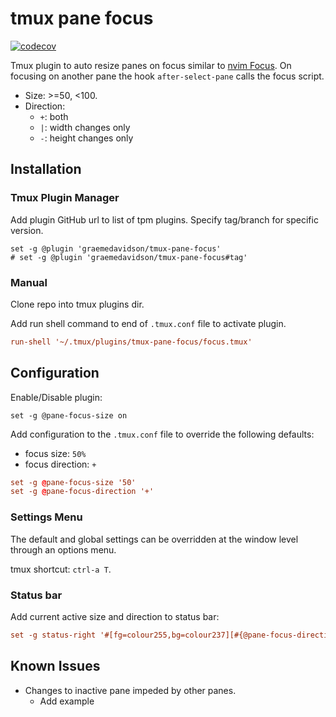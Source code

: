 # tmux pane focus

[![codecov](https://codecov.io/gh/graemedavidson/tmux-pane-focus/branch/main/graph/badge.svg?token=2ULOAGT6BT)](https://codecov.io/gh/graemedavidson/tmux-pane-focus)

Tmux plugin to auto resize panes on focus similar to [nvim Focus](https://github.com/beauwilliams/focus.nvim).
On focusing on another pane the hook `after-select-pane` calls the focus script.

- Size: >=50, <100.
- Direction:
  - `+`: both
  - `|`: width changes only
  - `-`: height changes only


## Installation

### Tmux Plugin Manager

Add plugin GitHub url to list of tpm plugins. Specify tag/branch for specific version.

```
set -g @plugin 'graemedavidson/tmux-pane-focus'
# set -g @plugin 'graemedavidson/tmux-pane-focus#tag'
```

### Manual

Clone repo into tmux plugins dir.

Add run shell command to end of `.tmux.conf` file to activate plugin.

```conf
run-shell '~/.tmux/plugins/tmux-pane-focus/focus.tmux'
```

## Configuration

Enable/Disable plugin:

```
set -g @pane-focus-size on
```

Add configuration to the `.tmux.conf` file to override the following defaults:

- focus size:       `50%`
- focus direction:  `+`

```conf
set -g @pane-focus-size '50'
set -g @pane-focus-direction '+'
```

### Settings Menu

The default and global settings can be overridden at the window level through an options menu.

tmux shortcut: `ctrl-a T`.

### Status bar

Add current active size and direction to status bar:

```conf
set -g status-right '#[fg=colour255,bg=colour237][#{@pane-focus-direction}][#{@pane-focus-size}]#[fg=default,bg=default]'
```

## Known Issues

- Changes to inactive pane impeded by other panes.
  - Add example
